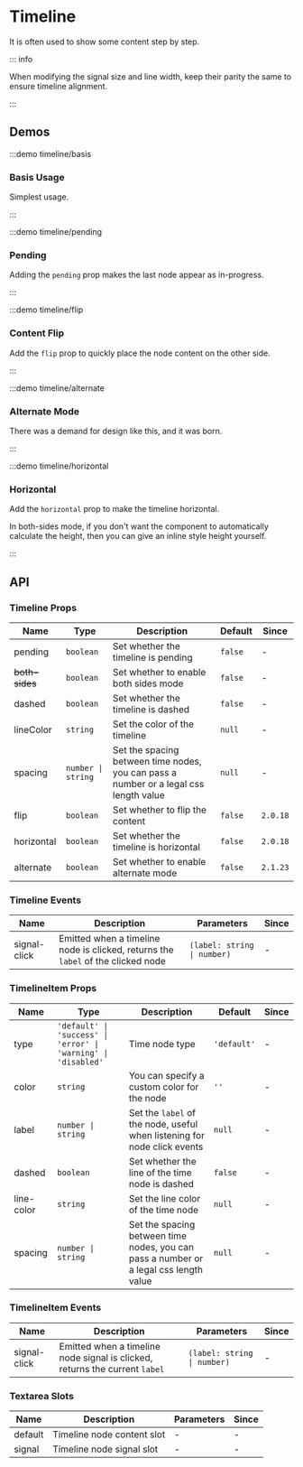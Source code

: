 # Timeline

It is often used to show some content step by step.

::: info

When modifying the signal size and line width, keep their parity the same to ensure timeline alignment.

:::

## Demos

:::demo timeline/basis

### Basis Usage

Simplest usage.

:::

:::demo timeline/pending

### Pending

Adding the `pending` prop makes the last node appear as in-progress.

:::

:::demo timeline/flip

### Content Flip

Add the `flip` prop to quickly place the node content on the other side.

:::

:::demo timeline/alternate

### Alternate Mode

There was a demand for design like this, and it was born.

:::

:::demo timeline/horizontal

### Horizontal

Add the `horizontal` prop to make the timeline horizontal.

In both-sides mode, if you don't want the component to automatically calculate the height, then you can give an inline style height yourself.

:::

## API

### Timeline Props

| Name           | Type               | Description                                                                           | Default | Since    |
| -------------- | ------------------ | ------------------------------------------------------------------------------------- | ------- | -------- |
| pending        | `boolean`          | Set whether the timeline is pending                                                   | `false` | -        |
| ~~both-sides~~ | `boolean`          | Set whether to enable both sides mode                                                 | `false` | -        |
| dashed         | `boolean`          | Set whether the timeline is dashed                                                    | `false` | -        |
| lineColor      | `string`           | Set the color of the timeline                                                         | `null`  | -        |
| spacing        | `number \| string` | Set the spacing between time nodes, you can pass a number or a legal css length value | `null`  | -        |
| flip           | `boolean`          | Set whether to flip the content                                                       | `false` | `2.0.18` |
| horizontal     | `boolean`          | Set whether the timeline is horizontal                                                | `false` | `2.0.18` |
| alternate      | `boolean`          | Set whether to enable alternate mode                                                  | `false` | `2.1.23` |

### Timeline Events

| Name         | Description                                                                      | Parameters                  | Since |
| ------------ | -------------------------------------------------------------------------------- | --------------------------- | ----- |
| signal-click | Emitted when a timeline node is clicked, returns the `label` of the clicked node | `(label: string \| number)` | -     |

### TimelineItem Props

| Name       | Type                                                           | Description                                                                           | Default     | Since |
| ---------- | -------------------------------------------------------------- | ------------------------------------------------------------------------------------- | ----------- | ----- |
| type       | `'default' \| 'success' \| 'error' \| 'warning' \| 'disabled'` | Time node type                                                                        | `'default'` | -     |
| color      | `string`                                                       | You can specify a custom color for the node                                           | `''`        | -     |
| label      | `number \| string`                                             | Set the `label` of the node, useful when listening for node click events              | `null`      | -     |
| dashed     | `boolean`                                                      | Set whether the line of the time node is dashed                                       | `false`     | -     |
| line-color | `string`                                                       | Set the line color of the time node                                                   | `null`      | -     |
| spacing    | `number \| string`                                             | Set the spacing between time nodes, you can pass a number or a legal css length value | `null`      | -     |

### TimelineItem Events

| Name         | Description                                                                 | Parameters                  | Since |
| ------------ | --------------------------------------------------------------------------- | --------------------------- | ----- |
| signal-click | Emitted when a timeline node signal is clicked, returns the current `label` | `(label: string \| number)` | -     |

### Textarea Slots

| Name    | Description                | Parameters | Since |
| ------- | -------------------------- | ---------- | ----- |
| default | Timeline node content slot | -          | -     |
| signal  | Timeline node signal slot  | -          | -     |
